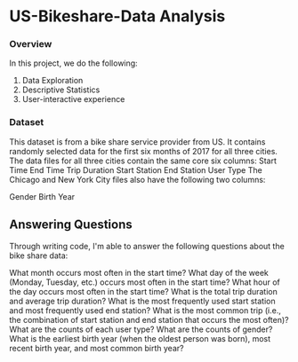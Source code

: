 # US-Bikeshare-Data Analysis

### Overview
In this project, we do the following:
1. Data Exploration
2. Descriptive Statistics
3. User-interactive experience

### Dataset
This dataset is from a bike share service provider from US. It contains randomly selected data for the first six months of 2017 for all three cities. <br>
The data files for all three cities contain the same core six columns:
Start Time
End Time
Trip Duration
Start Station
End Station
User Type
The Chicago and New York City files also have the following two columns:

Gender
Birth Year

## Answering Questions
Through writing code, I'm able to answer the following questions about the bike share data:

What month occurs most often in the start time?
What day of the week (Monday, Tuesday, etc.) occurs most often in the start time?
What hour of the day occurs most often in the start time?
What is the total trip duration and average trip duration?
What is the most frequently used start station and most frequently used end station?
What is the most common trip (i.e., the combination of start station and end station that occurs the most often)?
What are the counts of each user type?
What are the counts of gender?
What is the earliest birth year (when the oldest person was born), most recent birth year, and most common birth year?

